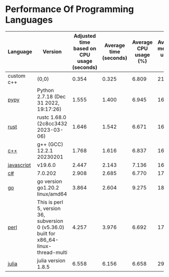 # Performance Of Programming Languages

|                               Language                              |                                        Version                                         | Adjusted time based on CPU usage (seconds) | Average time (seconds) | Average CPU usage (%) | Average memory usage (%) |
|--------|--------|--------|--------|--------|--------|
|                custom c++               |                                         (0,0)                                          |                   0.354                    |         0.325          |           6.809           |            21.681            |
|              [pypy](https://en.wikipedia.org/wiki/PyPy)             |    Python 2.7.18 (Dec 31 2022, 19:17:26)     |                   1.555                    |         1.400          |           6.945           |            16.760            |
|                  [rust](https://www.rust-lang.org/)                 |                          rustc 1.68.0 (2c8cc3432 2023-03-06)                           |                   1.646                    |         1.542          |           6.671           |            16.268            |
|             [c++](https://en.wikipedia.org/wiki/C%2B%2B)            |                               g++ (GCC) 12.2.1 20230201                                |                   1.768                    |         1.616          |           6.837           |            16.523            |
|        [javascript](https://en.wikipedia.org/wiki/JavaScript)       |                                        v19.6.0                                         |                   2.447                    |         2.143          |           7.136           |            16.808            |
|  [c#](https://en.wikipedia.org/wiki/C_Sharp_(programming_language)) |                                        7.0.202                                         |                   2.908                    |         2.685          |           6.770           |            17.898            |
|  [go](https://go.dev/)  |                            go version go1.20.2 linux/amd64                             |                   3.864                    |         2.604          |           9.275           |            18.060            |
|              [perl](https://en.wikipedia.org/wiki/Perl)             | This is perl 5, version 36, subversion 0 (v5.36.0) built for x86_64-linux-thread-multi |                   4.257                    |         3.976          |           6.692           |            17.880            |
| [julia](https://en.wikipedia.org/wiki/Julia_(programming_language)) |                                  julia version 1.8.5                                   |                   6.558                    |         6.156          |           6.658           |            29.272            |

